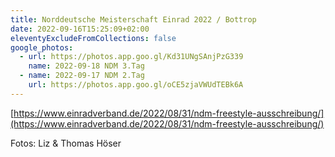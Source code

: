 ```yaml
---
title: Norddeutsche Meisterschaft Einrad 2022 / Bottrop
date: 2022-09-16T15:25:09+02:00
eleventyExcludeFromCollections: false
google_photos:
  - url: https://photos.app.goo.gl/Kd31UNgSAnjPzG339
    name: 2022-09-18 NDM 3.Tag
  - name: 2022-09-17 NDM 2.Tag
    url: https://photos.app.goo.gl/oCE5zjaVWUdTEBk6A
---
```

[https://www.einradverband.de/2022/08/31/ndm-freestyle-ausschreibung/](https://www.einradverband.de/2022/08/31/ndm-freestyle-ausschreibung/)


Fotos: Liz & Thomas Höser

